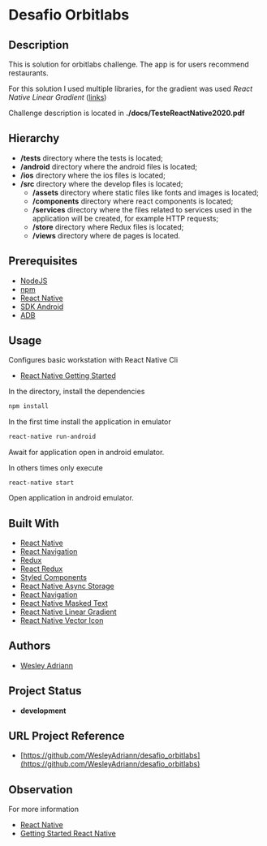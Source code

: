 Desafio Orbitlabs
============

## Description

This is solution for orbitlabs challenge.
The app is for users recommend restaurants.

For this solution I used multiple libraries, for the gradient was used *React Native Linear Gradient* ([links](#built-with))  

Challenge description is located in **./docs/TesteReactNative2020.pdf**

## Hierarchy

- **/__tests__** directory where the tests is located;
- **/android** directory where the android files is located;
- **/ios** directory where the ios files is located;
- **/src** directory where the develop files is located;
  - **/assets** directory where static files like fonts and images is located;
  - **/components** directory where react components is located;
  - **/services** directory where the files related to services used in the application will be created, for example HTTP requests;
  - **/store** directory where Redux files is located;
  - **/views** directory where de pages is located.

## Prerequisites

- [NodeJS](https://nodejs.org)
- [npm](https://www.npmjs.com)
- [React Native](https://www.npmjs.com/package/react-native-cli)
- [SDK Android](https://developer.android.com/studio)
- [ADB](https://developer.android.com/studio/command-line/adb.html)

## Usage
Configures basic workstation with React Native Cli  
- [React Native Getting Started](https://facebook.github.io/react-native/docs/getting-started)

In the directory, install the dependencies
```bash
npm install
```
In the first time install the application in emulator
```bash
react-native run-android
```
Await for application open in android emulator.

In others times only execute
```
react-native start
```
Open application in android emulator.

## Built With

- [React Native](https://facebook.github.io/react-native/)
- [React Navigation](https://reactnavigation.org)
- [Redux](https://redux.js.org)
- [React Redux](https://react-redux.js.org)
- [Styled Components](https://www.styled-components.com)
- [React Native Async Storage](https://github.com/react-native-community/async-storage)
- [React Navigation](https://reactnavigation.org)
- [React Native Masked Text](https://github.com/benhurott/react-native-masked-text)
- [React Native Linear Gradient](https://github.com/react-native-community/react-native-linear-gradient)
- [React Native Vector Icon](https://github.com/oblador/react-native-vector-icons)

## Authors

- [Wesley Adriann](https://github.com/WesleyAdriann/)

## Project Status

- **development**

## URL Project Reference

- [https://github.com/WesleyAdriann/desafio_orbitlabs](https://github.com/WesleyAdriann/desafio_orbitlabs)

## Observation

For more information
- [React Native](https://facebook.github.io/react-native/)
- [Getting Started React Native](https://facebook.github.io/react-native/docs/getting-started)
